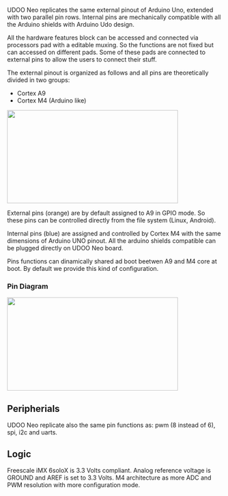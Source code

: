 UDOO Neo replicates the same external pinout of Arduino Uno, extended with two parallel pin rows.
Internal pins are mechanically compatible with all the Arduino shields with Arduino Udo design.

All the hardware features block can be accessed and connected via processors pad with a editable muxing. So the functions are not fixed but can accessed on different pads.
Some of these pads are connected to external pins to allow the users to connect their stuff.

The external pinout is organized as follows and all pins are theoretically divided in two groups:
* Cortex A9
* Cortex M4 (Arduino like) 

<img style="width:400px; height:218px" src="../img/08_02_internal_external_rows.jpeg">

External pins (orange) are by default assigned to A9 in GPIO mode. So these pins can be controlled directly from the file system (Linux, Android).

Internal pins (blue) are assigned and controlled by Cortex M4 with the same dimensions of Arduino UNO pinout. All the arduino shields compatible can be plugged directly on UDOO Neo board.

Pins functions can dinamically shared ad boot beetwen A9 and M4 core at boot. By default we provide this kind of configuration.

### Pin Diagram
<img style="width:400px; height:218px" src="../img/08_02_internal_banks.jpeg">

## Peripherials
UDOO Neo replicate also the same pin functions as: pwm (8 instead of 6), spi, i2c and uarts.

## Logic
Freescale iMX 6soloX is 3.3 Volts compliant. Analog reference voltage is GROUND and AREF is set to 3.3 Volts.
M4 architecture as more ADC and PWM resolution with more configuration mode.


